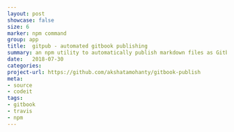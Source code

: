 ```yaml
---
layout: post
showcase: false
size: 6
marker: npm command
group: app
title:  gitpub - automated gitbook publishing
summary: an npm utility to automatically publish markdown files as Gitbooks, using Travis.CI
date:   2018-07-30
categories: 
project-url: https://github.com/akshatamohanty/gitbook-publish
meta: 
- source
- codeit
tags: 
- gitbook
- travis
- npm
---
```


